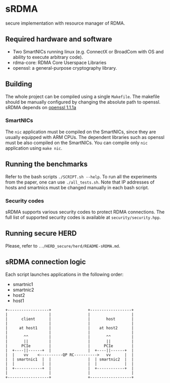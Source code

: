 # sRDMA
secure implementation with resource manager of RDMA. 

## Required hardware and software
 * Two SmartNICs running linux (e.g. ConnectX or BroadCom with OS and ability to execute arbitrary code).
 * rdma-core: RDMA Core Userspace Libraries 
 * openssl: a general-purpose cryptography library.
 
## Building
The whole project can be compiled using a single `Makefile`.
The makefile should be  manually configured by changing the absolute path to openssl.
sRDMA depends on [openssl 1.1.1a](https://www.openssl.org/source/old/1.1.1/openssl-1.1.1a.tar.gz)

### SmartNICs
The `nic` application must be compiled on the SmartNICs, since they are usually equipped with ARM CPUs. The dependent libraries such as openssl must be also compiled on the SmartNICs. You can compile only `nic ` application using `make nic`.

## Running the benchmarks
Refer to the bash scripts `./SCRIPT.sh --help`. 
To run all the experiments from the paper, one can use `./all_tests.sh`.
Note that IP addresses of hosts and smartnics must be changed manually in each bash script. 

### Security codes
sRDMA supports various security codes to protect RDMA connections. The full list of supported security codes is available at
`security/security.hpp`.

## Running secure HERD
Please, refer to `../HERD_secure/herd/README-sRDMA.md`.

## sRDMA connection logic
Each script launches applications in the following order:
 * smartnic1
 * smartnic2
 * host2
 * host1

```
+------------------+                +------------------+
|                  |                |                  |
|      client      |                |       host       |
|                  |                |                  |
|     at host1     |                |    at host2      |
|                  |                |                  |
|       ^^         |                |       ^^         |
|       ||         |                |       ||         |
|      PCIe        |                |      PCIe        |
|  +----||------+  |                |  +----||------+  |
|  |    vv    <----------QP RC---------->   vv      |  |
|  | smartnic1  |  |                |  | smartnic2  |  |
|  |            |  |                |  |            |  |
|  +------------+  |                |  +------------+  | 
|                  |                |                  |
+------------------+                +------------------+

```


